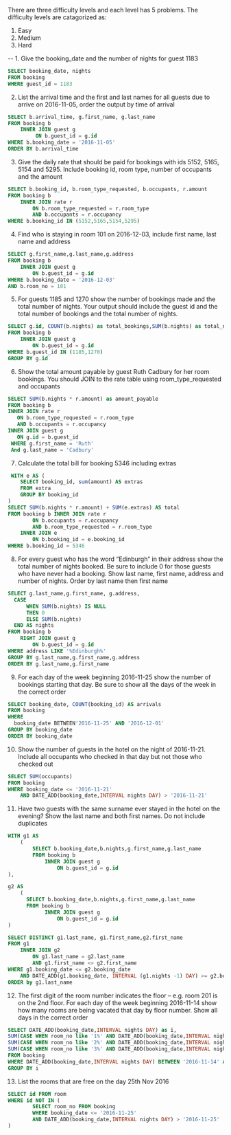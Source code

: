 There are three difficulty levels and each level has 5 problems. The difficulty levels are catagorized as:
1. Easy 
2. Medium
3. Hard


-- 1. Give the booking_date and the number of nights for guest 1183

```SQL
SELECT booking_date, nights 
FROM booking 
WHERE guest_id = 1183

```
2. List the arrival time and the first and last names for all guests due to arrive on 2016-11-05, order the output by time of arrival

```SQL
SELECT b.arrival_time, g.first_name, g.last_name 
FROM booking b
    INNER JOIN guest g
         ON b.guest_id = g.id 
WHERE b.booking_date = '2016-11-05'
ORDER BY b.arrival_time
```

3.  Give the daily rate that should be paid for bookings with ids 5152, 5165, 5154 and 5295. Include booking id, room type, number of occupants and the amount 

```SQL
SELECT b.booking_id, b.room_type_requested, b.occupants, r.amount
FROM booking b
    INNER JOIN rate r 
        ON b.room_type_requested = r.room_type
        AND b.occupants = r.occupancy
WHERE b.booking_id IN (5152,5165,5154,5295)
```

4. Find who is staying in room 101 on 2016-12-03, include first name, last name and address

```SQL
SELECT g.first_name,g.last_name,g.address
FROM booking b 
    INNER JOIN guest g 
        ON b.guest_id = g.id 
WHERE b.booking_date = '2016-12-03'
AND b.room_no = 101
```


5. For guests 1185 and 1270 show the number of bookings made and the total number of nights. Your output should include the guest id and the total number of bookings and the total number of nights.

```SQL
SELECT g.id, COUNT(b.nights) as total_bookings,SUM(b.nights) as total_nights
FROM booking b 
    INNER JOIN guest g 
        ON b.guest_id = g.id 
WHERE b.guest_id IN (1185,1270)
GROUP BY g.id
```

6. Show the total amount payable by guest Ruth Cadbury for her room bookings. You should JOIN to the rate table using room_type_requested and occupants

```SQL
SELECT SUM(b.nights * r.amount) as amount_payable
FROM booking b 
INNER JOIN rate r
   ON b.room_type_requested = r.room_type
   AND b.occupants = r.occupancy
INNER JOIN guest g 
   ON g.id = b.guest_id
 WHERE g.first_name = 'Ruth'
 And g.last_name = 'Cadbury'
```

 7. Calculate the total bill for booking 5346 including extras

```SQL
 WITH e AS (
    SELECT booking_id, sum(amount) AS extras
    FROM extra
    GROUP BY booking_id
)
SELECT SUM(b.nights * r.amount) + SUM(e.extras) AS total
FROM booking b INNER JOIN rate r 
        ON b.occupants = r.occupancy
        AND b.room_type_requested = r.room_type 
    INNER JOIN e 
        ON b.booking_id = e.booking_id
WHERE b.booking_id = 5346
```

8. For every guest who has the word “Edinburgh” in their address show the total number of nights booked. Be sure to include 0 for those guests who have never had a booking. Show last name, first name, address and number of nights. Order by last name then first name

```SQL
SELECT g.last_name,g.first_name, g.address,
  CASE 
      WHEN SUM(b.nights) IS NULL 
      THEN 0 
      ELSE SUM(b.nights) 
  END AS nights
FROM booking b 
    RIGHT JOIN guest g 
        ON b.guest_id = g.id
WHERE address LIKE '%Edinburgh%'
GROUP BY g.last_name,g.first_name,g.address
ORDER BY g.last_name,g.first_name
```

9. For each day of the week beginning 2016-11-25 show the number of bookings starting that day. Be sure to show all the days of the week in the correct order

```SQL
SELECT booking_date, COUNT(booking_id) AS arrivals 
FROM booking
WHERE 
  booking_date BETWEEN'2016-11-25' AND '2016-12-01'
GROUP BY booking_date
ORDER BY booking_date 
```

10. Show the number of guests in the hotel on the night of 2016-11-21. Include all occupants who checked in that day but not those who checked out

```SQL
SELECT SUM(occupants) 
FROM booking 
WHERE booking_date <= '2016-11-21'
    AND DATE_ADD(booking_date,INTERVAL nights DAY) > '2016-11-21' 
```

11. Have two guests with the same surname ever stayed in the hotel on the evening? Show the last name and both first names. Do not include duplicates

```SQL
WITH g1 AS 
    (
        SELECT b.booking_date,b.nights,g.first_name,g.last_name 
        FROM booking b 
            INNER JOIN guest g 
                ON b.guest_id = g.id
),

g2 AS 
    (
      SELECT b.booking_date,b.nights,g.first_name,g.last_name 
      FROM booking b 
            INNER JOIN guest g 
                ON b.guest_id = g.id    
)

SELECT DISTINCT g1.last_name, g1.first_name,g2.first_name 
FROM g1 
    INNER JOIN g2 
        ON g1.last_name = g2.last_name
        AND g1.first_name <> g2.first_name
WHERE g1.booking_date <= g2.booking_date 
    AND DATE_ADD(g1.booking_date, INTERVAL (g1.nights -1) DAY) >= g2.booking_date   
ORDER by g1.last_name
```

12. The first digit of the room number indicates the floor – e.g. room 201 is on the 2nd floor. For each day of the week beginning 2016-11-14 show how many rooms are being vacated that day by floor number. Show all days in the correct order

```SQL
SELECT DATE_ADD(booking_date,INTERVAL nights DAY) as i,
SUM(CASE WHEN room_no like '1%' AND DATE_ADD(booking_date,INTERVAL nights DAY) THEN 1 ELSE 0 END ) as 1st,
SUM(CASE WHEN room_no like '2%' AND DATE_ADD(booking_date,INTERVAL nights DAY) THEN 1 ELSE 0 END ) as 2nd,
SUM(CASE WHEN room_no like '3%' AND DATE_ADD(booking_date,INTERVAL nights DAY) THEN 1 ELSE 0 END ) as 3rd
FROM booking
WHERE DATE_ADD(booking_date,INTERVAL nights DAY) BETWEEN '2016-11-14' AND '2016-11-20'
GROUP BY i  
```

13. List the rooms that are free on the day 25th Nov 2016

```SQL
SELECT id FROM room 
WHERE id NOT IN (
        SELECT room_no FROM booking 
        WHERE booking_date <= '2016-11-25' 
        AND DATE_ADD(booking_date,INTERVAL nights DAY) > '2016-11-25' 
)
```
